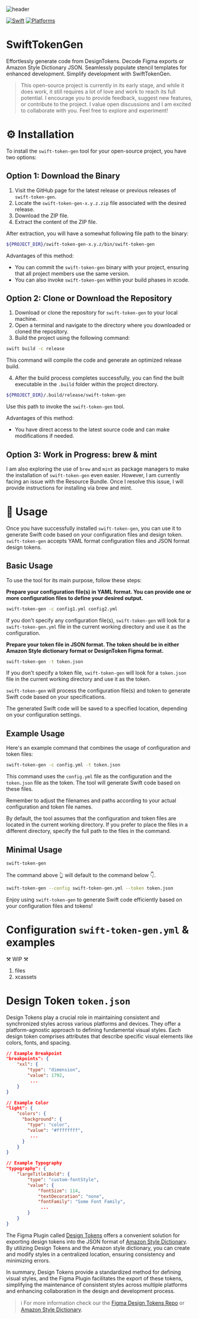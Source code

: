 ![header](https://github.com/chrishoste/SwiftTokenGen/assets/22995847/2585cab5-07e8-4452-8646-e0efc5d591c8)

[![Swift](https://img.shields.io/badge/Swift-5.7_5.8-green)](https://img.shields.io/badge/Swift-5.7_5.8-Green)
[![Platforms](https://img.shields.io/badge/Platforms-macOS_iOS_tvOS_watchOS_Linux-green)](https://img.shields.io/badge/Platforms-macOS_iOS_tvOS_watchOS_Linux_Windows-Green)

# SwiftTokenGen
Effortlessly generate code from DesignTokens. Decode Figma exports or Amazon Style Dictionary JSON. Seamlessly populate stencil templates for enhanced development. Simplify development with SwiftTokenGen.

> This open-source project is currently in its early stage, and while it does work, it still requires a lot of love and work to reach its full potential. I encourage you to provide feedback, suggest new features, or contribute to the project. I value open discussions and I am excited to collaborate with you. Feel free to explore and experiment!

# ⚙️ Installation
To install the `swift-token-gen` tool for your open-source project, you have two options:

## Option 1: Download the Binary
1. Visit the GitHub page for the latest release or previous releases of `swift-token-gen`.
2. Locate the `swift-token-gen-x.y.z.zip` file associated with the desired release.
3. Download the ZIP file.
4. Extract the content of the ZIP file.

After extraction, you will have a somewhat following file path to the binary:

```sh
${PROJECT_DIR}/swift-token-gen-x.y.z/bin/swift-token-gen
```

Advantages of this method:
* You can commit the `swift-token-gen` binary with your project, ensuring that all project members use the same version.
* You can also invoke `swift-token-gen` within your build phases in xcode.

## Option 2: Clone or Download the Repository
1. Download or clone the repository for `swift-token-gen` to your local machine.
2. Open a terminal and navigate to the directory where you downloaded or cloned the repository.
3. Build the project using the following command:

```sh
swift build -c release
````

This command will compile the code and generate an optimized release build.

4. After the build process completes successfully, you can find the built executable in the `.build` folder within the project directory.

```sh
${PROJECT_DIR}/.build/release/swift-token-gen
```
Use this path to invoke the `swift-token-gen` tool.

Advantages of this method:
* You have direct access to the latest source code and can make modifications if needed.

## Option 3: Work in Progress: brew & mint
I am also exploring the use of `brew` and `mint` as package managers to make the installation of `swift-token-gen` even easier. However, I am currently facing an issue with the Resource Bundle. Once I resolve this issue, I will provide instructions for installing via brew and mint.


# 🚀 Usage
Once you have successfully installed `swift-token-gen`, you can use it to generate Swift code based on your configuration files and design token. `swift-token-gen` accepts YAML format configuration files and JSON format design tokens.

## Basic Usage
To use the tool for its main purpose, follow these steps:

**Prepare your configuration file(s) in YAML format. You can provide one or more configuration files to define your desired output.**

```sh
swift-token-gen -c config1.yml config2.yml
```

If you don't specify any configuration file(s), `swift-token-gen` will look for a `swift-token-gen.yml` file in the current working directory and use it as the configuration.

**Prepare your token file in JSON format. The token should be in either Amazon Style dictionary format or DesignToken Figma format.**

```sh
swift-token-gen -t token.json
```

If you don't specify a token file, `swift-token-gen` will look for a `token.json` file in the current working directory and use it as the token.

`swift-token-gen` will process the configuration file(s) and token to generate Swift code based on your specifications.

The generated Swift code will be saved to a specified location, depending on your configuration settings.

## Example Usage
Here's an example command that combines the usage of configuration and token files:

```sh
swift-token-gen -c config.yml -t token.json
```

This command uses the `config.yml` file as the configuration and the `token.json` file as the token. The tool will generate Swift code based on these files. 

Remember to adjust the filenames and paths according to your actual configuration and token file names. 

By default, the tool assumes that the configuration and token files are located in the current working directory. If you prefer to place the files in a different directory, specify the full path to the files in the command.

## Minimal Usage

```sh
swift-token-gen
```
The command above 👆 will default to the command below 👇.

```sh
swift-token-gen --config swift-token-gen.yml --token token.json
```

Enjoy using `swift-token-gen` to generate Swift code efficiently based on your configuration files and tokens!

# Configuration `swift-token-gen.yml` & examples
⚒️ WIP ⚒️
1. files
2. xcassets

# Design Token `token.json`
Design Tokens play a crucial role in maintaining consistent and synchronized styles across various platforms and devices. They offer a platform-agnostic approach to defining fundamental visual styles. Each design token comprises attributes that describe specific visual elements like colors, fonts, and spacing.

```json
// Example Breakpoint
"breakpoints": {
    "xxl": {
        "type": "dimension",
        "value": 1792,
         ...
    }
}

// Example Color
"light": {
    "colors": {
      "background": {
        "type": "color",
        "value": "#ffffffff",
         ...
      }
    }
}

// Example Typography
"typography": {
    "largeTitle1Bold": {
        "type": "custom-fontStyle",
        "value": {
            "fontSize": 114,
            "textDecoration": "none",
            "fontFamily": "Some Font Family",
             ...
        }
    }
}
```

The Figma Plugin called [Design Tokens](https://www.figma.com/community/plugin/888356646278934516/Design-Tokens) offers a convenient solution for exporting design tokens into the JSON format of [Amazon Style Dictionary](https://amzn.github.io/style-dictionary/#/tokens). By utilizing Design Tokens and the Amazon style dictionary, you can create and modify styles in a centralized location, ensuring consistency and minimizing errors.

In summary, Design Tokens provide a standardized method for defining visual styles, and the Figma Plugin facilitates the export of these tokens, simplifying the maintenance of consistent styles across multiple platforms and enhancing collaboration in the design and development process.

> ℹ️ For more information check our the [Figma Design Tokens Repo](https://github.com/lukasoppermann/design-tokens) or [Amazon Style Dictionary](https://amzn.github.io/style-dictionary/#/).

